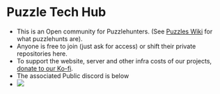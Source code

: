 # Puzzle Tech Hub

- This is an Open community for Puzzlehunters. (See [Puzzles Wiki](https://www.puzzles.wiki/wiki/Puzzle_Hunt) for what puzzlehunts are). 
- Anyone is free to join (just ask for access) or shift their private repositories here.
- To support the website, server and other infra costs of our projects, [donate to our Ko-fi](https://ko-fi.com/puzzletechhub).
- The associated Public discord is below
- [![](https://discordapp.com/api/guilds/1204637356863262801/widget.png?style=banner3)](https://discord.gg/kgTK5eD7XY)
